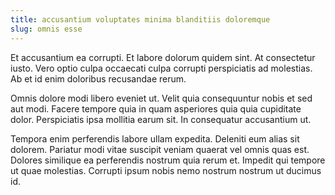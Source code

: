 ```yaml
---
title: accusantium voluptates minima blanditiis doloremque
slug: omnis esse
---
```


Et accusantium ea corrupti. Et labore dolorum quidem sint. At consectetur iusto. Vero optio culpa occaecati culpa corrupti perspiciatis ad molestias. Ab et id enim doloribus recusandae rerum.

Omnis dolore modi libero eveniet ut. Velit quia consequuntur nobis et sed aut modi. Facere tempore quia in quam asperiores quia quia cupiditate dolor. Perspiciatis ipsa mollitia earum sit. In consequatur accusantium ut.

Tempora enim perferendis labore ullam expedita. Deleniti eum alias sit dolorem. Pariatur modi vitae suscipit veniam quaerat vel omnis quas est. Dolores similique ea perferendis nostrum quia rerum et. Impedit qui tempore ut quae molestias. Corrupti ipsum nobis nemo nostrum nostrum ut ducimus id.

